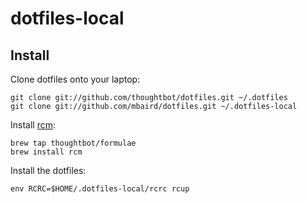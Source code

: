 dotfiles-local
==============

Install
-------

Clone dotfiles onto your laptop:

    git clone git://github.com/thoughtbot/dotfiles.git ~/.dotfiles
    git clone git://github.com/mbaird/dotfiles.git ~/.dotfiles-local

Install [rcm](https://github.com/thoughtbot/rcm):

    brew tap thoughtbot/formulae
    brew install rcm

Install the dotfiles:

    env RCRC=$HOME/.dotfiles-local/rcrc rcup

